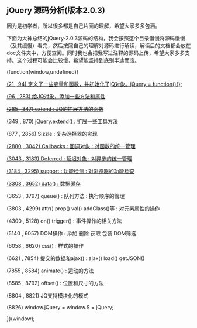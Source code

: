 ## jQuery 源码分析(版本2.0.3)


因为是初学者，所以很多都是自己片面的理解，希望大家多多包涵。

下面为大神总结的jQuery-2.0.3源码的结构，我会按照这个目录慢慢将源码慢慢（及其缓慢）看完，然后按照自己的理解对源码进行解读，解读后的文档都会放在doc文件夹中，方便查阅。同时我也会把我写过注释的源码上传，希望大家多多支持。这个过程可能会比较慢，希望能坚持到底别半途而废。



(function(window,undefined){ 

[(21 , 94) 定义了一些变量和函数，并初始化了jQ对象。jQuery = function(){};](https://github.com/Shenfq/Analyse-jQuery-source-code/blob/master/doc/1%E3%80%81jQuery%E5%AF%B9%E8%B1%A1%E7%9A%84%E5%88%9D%E5%A7%8B%E5%8C%96.md)

[(96 , 283) 给JQ对象，添加一些方法和属性](https://github.com/Shenfq/Analyse-jQuery-source-code/blob/master/doc/2%E3%80%81JQ%E5%AF%B9%E8%B1%A1%E6%B7%BB%E5%8A%A0%E4%B8%80%E4%BA%9B%E6%96%B9%E6%B3%95%E5%92%8C%E5%B1%9E%E6%80%A7.md)

[~~(285 , 347) extend : JQ的扩展方法的函数~~](https://github.com/Shenfq/Analyse-jQuery-source-code/blob/master/doc/3%E3%80%81jQuery%E5%AF%B9%E8%B1%A1%E7%9A%84%E6%89%A9%E5%B1%95--extend.md)

[(349 , 870) jQuery.extend() : 扩展一些工具方法](https://github.com/Shenfq/Analyse-jQuery-source-code/blob/master/doc/4%E3%80%81jQuery%E6%89%A9%E5%B1%95%E7%9A%84%E9%9D%99%E6%80%81%E6%96%B9%E6%B3%95.md)

(877 , 2856)  Sizzle : 复杂选择器的实现 

[(2880 , 3042) Callbacks : 回调对象 : 对函数的统一管理](https://github.com/Shenfq/Analyse-jQuery-source-code/blob/master/doc/5%E3%80%81Callback%E6%96%B9%E6%B3%95.md)
	
[(3043 , 3183) Deferred : 延迟对象 : 对异步的统一管理](https://github.com/Shenfq/Analyse-jQuery-source-code/blob/master/doc/6%E3%80%81Deferred%E5%BB%B6%E8%BF%9F%E5%AF%B9%E8%B1%A1.md)

[(3184 , 3295) support : 功能检测 : 对浏览器的功能检查](https://github.com/Shenfq/Analyse-jQuery-source-code/blob/master/doc/7%E3%80%81Support%E5%AF%B9%E8%B1%A1.md)

[(3308 , 3652) data() : 数据缓存](https://github.com/Shenfq/Analyse-jQuery-source-code/blob/master/doc/8%E3%80%81Data%E7%BC%93%E5%AD%98%E5%AF%B9%E8%B1%A1.md)

(3653 , 3797) queue() : 队列方法 : 执行顺序的管理 

(3803 , 4299) attr() prop() val() addClass()等 : 对元素属性的操作 

(4300 , 5128) on() trigger() : 事件操作的相关方法 

(5140 , 6057) DOM操作 : 添加 删除 获取 包装 DOM筛选 

(6058 , 6620) css() : 样式的操作 

(6621 , 7854) 提交的数据和ajax() : ajax() load() getJSON() 

(7855 , 8584) animate() : 运动的方法 

(8585 , 8792) offset() : 位置和尺寸的方法 

(8804 , 8821) JQ支持模块化的模式 

(8826)  window.jQuery = window.$ = jQuery; 

})(window);




